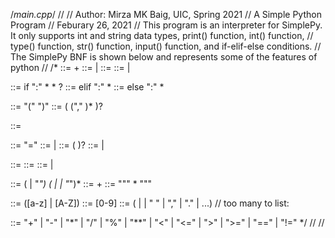 /*main.cpp*/
//
// Author: Mirza MK Baig, UIC, Spring 2021
// A Simple Python Program
// Feburary 26, 2021
// This program is an interpreter for SimplePy. It only supports int and string data types, print() function, int() function,
// type() function, str() function, input() function, and if-elif-else conditions. 
// The SimplePy BNF is shown below and represents some of the features of python
// 
/*
<simplepy>  ::= <stmt>+
<stmt>      ::= <blockstmt>
              | <basestmt>
<blockstmt> ::= <if>
<basestmt>  ::= <funcall>
              | <assign>

<if>        ::= if <mathexpr> ":" <basestmt>* <elif>* <else>?
<elif>      ::= elif <mathexpr> ":" <basestmt>*
<else>      ::= else ":" <basestmt>*

<funcall>   ::= <functname> "(" <params> ")"
<params>    ::= ( <param> ("," <param>)* )?
<param>     ::= <element>

<assign>    ::= <varname> "=" <expr>
<expr>      ::= <funcall>
              | <mathexpr>
<mathexpr>  ::= <element> (<op> <element>)?
<element>   ::= <varname>
              | <literal>

<functname> ::= <identifier>
<varname>   ::= <identifier>
<literal>   ::= <integer>
              | <string>

<identifier> ::= (<letter> | "_") (<letter> | <digit> | "_")*
<integer>    ::= <digit>+
<string>     ::=  "\"" <char>* "\""

<letter> ::= ([a-z] | [A-Z])
<digit>  ::= [0-9]
<char>   ::= (<letter> | <digit> | " " | "," | "." | ...)  // too many to list:

<op> ::= "+"
       | "-"
       | "*"
       | "/"
       | "%"
       | "**"
       | "<"
       | "<="
       | ">"
       | ">="
       | "=="
       | "!="
*/
// 
//
